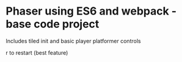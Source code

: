 # Phaser using ES6 and webpack - base code project
Includes tiled init and basic player platformer controls

r to restart (best feature)

